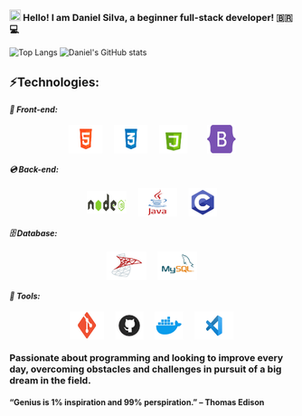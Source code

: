### <img height="20" src="https://raw.githubusercontent.com/iampavangandhi/iampavangandhi/master/gifs/Hi.gif" width="20px"> Hello! I am Daniel Silva, a beginner full-stack developer! 🇧🇷💻
 
![Top Langs](https://raw.githubusercontent.com/MicaelliMedeiros/micaellimedeiros/master/image/computer-illustration.png)
![Daniel's GitHub stats](https://github-readme-stats.vercel.app/api?username=danielprogram08&show_icons=true&theme=tokyonight)

## ⚡️Technologies:

#### _**📀 Front-end:**_
<div style="display: flex; justify-content: center; align-items: center; gap: 20px; margin: auto;">
    <img id="HTML" src="./LogoTechnology/HTML-5.png" width="60" height="50">
    <img id="CSS" src="./LogoTechnology/CSS-3.png" width="60" height="50">
    <img id="JS" src="./LogoTechnology/JS.png" width="50" height="50" style="padding-right: 15px">
    <img id="BOOTSTRAP" src="./LogoTechnology/BOOTSTRAP.png" width="50" height="50">
</div>

#### _**💿 Back-end:**_

<div style="display: flex; justify-content: center; align-items: center; gap: 20px; margin: auto;">
    <img id="NODE" src="./LogoTechnology/NODE.png" width="70" height="40">
    <img id="JAVA" src="./LogoTechnology/JAVA.png" width="70" height="50">
    <img id="C" src="./LogoTechnology/C.png" width="50" height="50">
</div>

#### _**🗄 Database:**_

<div style="display: flex; justify-content: center; align-items: center; gap: 20px; margin: auto;">
    <img id="SQL-SERVER" src="./LogoTechnology/SQL-SERVER.png" width="70" height="50">
    <img id="MYSQL" src="./LogoTechnology/MYSQL.png" width="70" height="50">
</div>

#### _**💼 Tools:**_

<div style="display: flex; justify-content: center; align-items: center; gap: 20px; margin: auto;">
    <img id="GIT" src="./LogoTechnology/GIT.png" width="60" height="50">
    <img id="GITHUB" src="./LogoTechnology/GITHUB.png" width="50" height="50">
    <img id="DOCKER" src="./LogoTechnology/DOCKER.png" width="50" height="50">
    <img id="VSCODE" src="./LogoTechnology/VSCODE.png" width="70" height="50">
</div>

### Passionate about programming and looking to improve every day, overcoming obstacles and challenges in pursuit of a big dream in the field. 
#### “Genius is 1% inspiration and 99% perspiration.” – Thomas Edison
